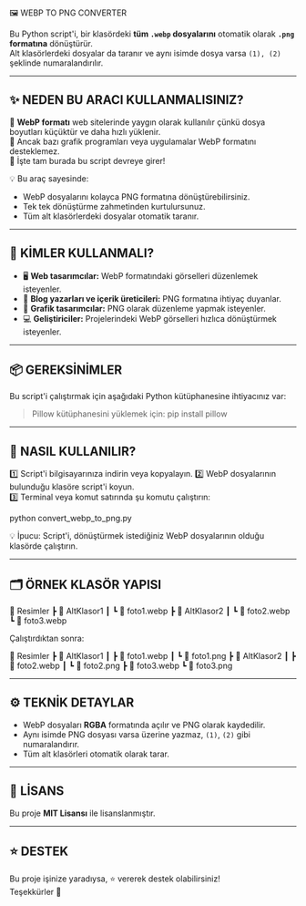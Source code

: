 🖼️ WEBP TO PNG CONVERTER

Bu Python script'i, bir klasördeki **tüm `.webp` dosyalarını** otomatik olarak **`.png` formatına** dönüştürür.  
Alt klasörlerdeki dosyalar da taranır ve aynı isimde dosya varsa `(1), (2)` şeklinde numaralandırılır.

------------------------------------------------------------
✨ NEDEN BU ARACI KULLANMALISINIZ?
------------------------------------------------------------
🔹 **WebP formatı** web sitelerinde yaygın olarak kullanılır çünkü dosya boyutları küçüktür ve daha hızlı yüklenir.  
🔹 Ancak bazı grafik programları veya uygulamalar WebP formatını desteklemez.  
🔹 İşte tam burada bu script devreye girer!  

💡 Bu araç sayesinde:
- WebP dosyalarını kolayca PNG formatına dönüştürebilirsiniz.
- Tek tek dönüştürme zahmetinden kurtulursunuz.
- Tüm alt klasörlerdeki dosyalar otomatik taranır.

------------------------------------------------------------
👥 KİMLER KULLANMALI?
------------------------------------------------------------
- 🖥️ **Web tasarımcılar:** WebP formatındaki görselleri düzenlemek isteyenler.
- 📰 **Blog yazarları ve içerik üreticileri:** PNG formatına ihtiyaç duyanlar.
- 🎨 **Grafik tasarımcılar:** PNG olarak düzenleme yapmak isteyenler.
- 💻 **Geliştiriciler:** Projelerindeki WebP görselleri hızlıca dönüştürmek isteyenler.

------------------------------------------------------------
📦 GEREKSİNİMLER
------------------------------------------------------------
Bu script'i çalıştırmak için aşağıdaki Python kütüphanesine ihtiyacınız var:

> Pillow kütüphanesini yüklemek için:
pip install pillow

------------------------------------------------------------
🚀 NASIL KULLANILIR?
------------------------------------------------------------
1️⃣ Script'i bilgisayarınıza indirin veya kopyalayın.
2️⃣ WebP dosyalarının bulunduğu klasöre script'i koyun.  
3️⃣ Terminal veya komut satırında şu komutu çalıştırın:

python convert_webp_to_png.py

💡 İpucu: Script'i, dönüştürmek istediğiniz WebP dosyalarının olduğu klasörde çalıştırın.

------------------------------------------------------------
🗂️ ÖRNEK KLASÖR YAPISI
------------------------------------------------------------
📂 Resimler
 ┣ 📂 AltKlasor1
 ┃ ┗ 📜 foto1.webp
 ┣ 📂 AltKlasor2
 ┃ ┗ 📜 foto2.webp
 ┗ 📜 foto3.webp

Çalıştırdıktan sonra:

📂 Resimler
 ┣ 📂 AltKlasor1
 ┃ ┣ 📜 foto1.webp
 ┃ ┗ 📜 foto1.png
 ┣ 📂 AltKlasor2
 ┃ ┣ 📜 foto2.webp
 ┃ ┗ 📜 foto2.png
 ┣ 📜 foto3.webp
 ┗ 📜 foto3.png

------------------------------------------------------------
⚙️ TEKNİK DETAYLAR
------------------------------------------------------------
- WebP dosyaları **RGBA** formatında açılır ve PNG olarak kaydedilir.
- Aynı isimde PNG dosyası varsa üzerine yazmaz, `(1)`, `(2)` gibi numaralandırır.
- Tüm alt klasörleri otomatik olarak tarar.

------------------------------------------------------------
📝 LİSANS
------------------------------------------------------------
Bu proje **MIT Lisansı** ile lisanslanmıştır.

------------------------------------------------------------
⭐ DESTEK
------------------------------------------------------------
Bu proje işinize yaradıysa, ⭐ vererek destek olabilirsiniz!  
Teşekkürler 🙏
